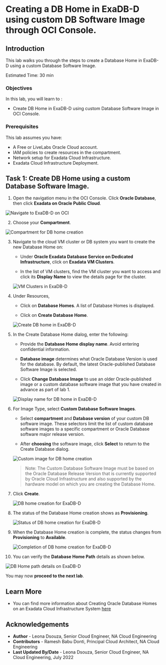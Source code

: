 # Creating a DB Home in ExaDB-D using custom DB Software Image through OCI Console.

## Introduction

This lab walks you through the steps to create a Database Home in ExaDB-D using a custom Database Software Image.

Estimated Time:  30 min

### Objectives
In this lab, you will learn to :
* Create DB Home in ExaDB-D using custom Database Software Image in OCI Console.

### Prerequisites  

This lab assumes you have:
- A Free or LiveLabs Oracle Cloud account.
- IAM policies to create resources in the compartment.
- Network setup for Exadata Cloud Infrastructure.
- Exadata Cloud Infrastructure Deployment.

## Task 1: Create DB Home using a custom Database Software Image.

1. Open the navigation menu in the OCI Console. Click **Oracle Database**, then click **Exadata on Oracle Public Cloud**.

  ![Navigate to ExaDB-D on OCI](./images/navigate-to-exacs-public-cloud.png "Navigate to ExaDB-D on OCI")


2. Choose your **Compartment**.

  ![Compartment for DB home creation](./images/choose-compartment.png "Compartment for DB home creation")


3. Navigate to the cloud VM cluster or DB system you want to create the new Database Home on:

    * Under **Oracle Exadata Database Service on Dedicated Infrastructure**, click on **Exadata VM Clusters**. 

    * In the list of VM clusters, find the VM cluster you want to access and click its **Display Name** to view the details page for the cluster.

   ![VM Clusters in ExaDB-D](./images/navigate-exacs-vm-cluster.png "VM Clusters in ExaDB-D")

4. Under Resources, 

    * Click on **Database Homes**.
    A list of Database Homes is displayed.
    
    * Click on **Create Database Home**.

    ![Create DB home in ExaDB-D](./images/create-db-home1.png "Create DB home in ExaDB-D")

5. In the Create Database Home dialog, enter the following:

    * Provide the **Database Home display name**. Avoid entering confidential information.
    
    * **Database image** determines what Oracle Database Version is used for the database. By default, the latest Oracle-published Database Software Image is selected.
    
    * Click **Change Database Image** to use an older Oracle-published image or a custom database software image that you have created in advance as part of lab 1.

   ![Display name for DB home in ExaDB-D](./images/create-db-home2.png "Display name for DB home in ExaDB-D")
  
6. For Image Type, select **Custom Database Software Images**.
    
    * Select **compartment** and **Database version** of your custom DB software image. These selectors limit the list of custom database software images to a specific compartment or Oracle Database software major release version.
   

    * After **choosing** the software image, click **Select** to return to the Create Database dialog.

   ![Custom image for DB home creation](./images/create-db-home3.png "Custom image for DB home creation")


   > Note: The Custom Database Software Image must be based on the Oracle Database Release Version that is currently supported by Oracle Cloud Infrastructure and also supported by the hardware model on which you are creating the Database Home.

7. Click **Create**.

   ![DB home creation for ExaDB-D](./images/create-db-home4.png "DB home creation for ExaDB-D")

8. The status of the Database Home creation shows as **Provisioning**. 

   ![Status of DB home creation for ExaDB-D](./images/create-db-home-state1.png "Status of DB home creation for ExaDB-D")

9. When the Database Home creation is complete, the status changes from    **Provisioning** to **Available**.

   ![Completion of DB home creation for ExaDB-D](./images/create-db-home-state2.png "Completion of DB home creation for ExaDB-D")

10. You can verify the **Database Home Path** details as shown below.

   ![DB Home path details on ExaDB-D](./images/db-home-path-details.png "DB Home path details on ExaDB-D")


You may now **proceed to the next lab**.

## Learn More
- You can find more information about Creating Oracle Database Homes on an Exadata Cloud Infrastructure System [here](https://docs.oracle.com/en-us/iaas/exadatacloud/exacs/creating-database-homes-exacc.html)


## Acknowledgements
* **Author** - Leona Dsouza, Senior Cloud Engineer, NA Cloud Engineering
* **Contributors** -  Ramesh Babu Donti, Principal Cloud Architect, NA Cloud Engineering
* **Last Updated By/Date** - Leona Dsouza, Senior Cloud Engineer, NA Cloud Engineering, July 2022

